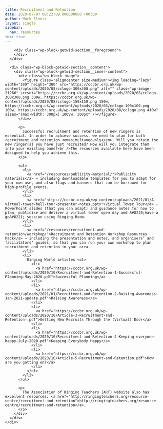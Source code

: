 ```yaml
---
title: Recruitment and Retention
date: 2020-07-07 08:23:09.000000000 +00:00
author: Mark Elvers
layout: single
sidebar:
  nav: resources
toc: true
---
```

<div class="wp-block-getwid-section">
  <div class="wp-block-getwid-section__wrapper">
    <div class="wp-block-getwid-section__inner-wrapper">
      <div class="wp-block-getwid-section__background-holder">
        <div class="wp-block-getwid-section__background">
        </div>
        
        <div class="wp-block-getwid-section__foreground">
        </div>
      </div>
      
      <div class="wp-block-getwid-section__content">
        <div class="wp-block-getwid-section__inner-content">
          <div class="wp-block-image">
            <figure class="aligncenter size-medium"><img loading="lazy" width="300" height="300" src="https://cccbr.org.uk/wp-content/uploads/2020/08/cclogo-300x300.png" alt="" class="wp-image-21266" srcset="https://cccbr.org.uk/wp-content/uploads/2020/08/cclogo-300x300.png 300w, https://cccbr.org.uk/wp-content/uploads/2020/08/cclogo-150x150.png 150w, https://cccbr.org.uk/wp-content/uploads/2020/08/cclogo-100x100.png 100w, https://cccbr.org.uk/wp-content/uploads/2020/08/cclogo.png 410w" sizes="(max-width: 300px) 100vw, 300px" /></figure>
          </div>
          
          <p>
            Successful recruitment and retention of new ringers is essential. In order to achieve success, we need to plan for both recruitment and retention <em>simultaneously</em>. Will you retain the new ringer(s) you have just recruited? How will you integrate them into your existing band?<br />The resources available here have been designed to help you achieve this.
          </p>
          
          <ul>
            <li>
              <a href="/resources/publicity-material/">Publicity materials</a> – including downloadable templates for you to adapt for your own use, and also flags and banners that can be borrowed for high-profile events.
            </li>
            <li>
              <a href="https://cccbr.org.uk/wp-content/uploads/2021/01/A-virtual-tower-bell-tour-presenter-notes.pptx">Virtual Tower Tour</a> - PowerPoint slides (that you can adapt) and guidance notes for how to plan, publicise and deliver a virtual tower open day and &#8220;have a go&#8221; session using Ringing Room.
            </li>
            <li>
              <a href="/resources/recruitment-and-retention/workshop/">Recruitment and Retention Workshop Resources Pack</a> – including the presentation and notes, and organisers’ and facilitators’ guides, so that you can run your own workshop to plan recruitment and retention in your area.
            </li>
            <li>
              Ringing World articles <ol>
                <li>
                  <a href="https://cccbr.org.uk/wp-content/uploads/2020/10/Recruitment-and-Retention-1-Successful-Planning-May-2020.pdf">Successful Planning</a>
                </li>
                <li>
                  <a href="https://cccbr.org.uk/wp-content/uploads/2021/01/Recruitment-and-Retention-2-Raising-Awareness-Jan-2021-update.pdf">Raising Awareness</a>
                </li>
                <li>
                  <a href="https://cccbr.org.uk/wp-content/uploads/2020/10/Article-3-Recruitment-and-Retention-.pdf">Getting New Recruits Through the (Virtual) Door</a>
                </li>
                <li>
                  <a href="https://cccbr.org.uk/wp-content/uploads/2020/10/Recruitment-and-Retention-4-Keeping-everyone-happy-July-2020.pdf">Keeping Everybody Happy</a>
                </li>
                <li>
                  <a href="https://cccbr.org.uk/wp-content/uploads/2020/10/Article-5-Recruitment-and-Retention.pdf">How are you getting on?</a>
                </li>
              </ol>
            </li>
          </ul>
          
          <p>
            The Association of Ringing Teachers (ART) website also has excellent resources: <a href="http://ringingteachers.org/resource-centre/recruitment-and-retention">http://ringingteachers.org/resource-centre/recruitment-and-retention</a>.
          </p>
        </div>
      </div>
    </div>
  </div>
</div>

